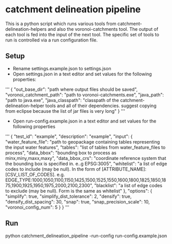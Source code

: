 # catchment delineation pipeline

This is a python script which runs various tools from catchment-delineation-helpers
and also the voronoi-catchments tool.  The output of each tool is fed into the input 
of the next tool.  The specific set of tools to run is controlled via a run 
configuration file.

## Setup

* Rename settings.example.json to settings.json
* Open settings.json in a text editor and set values for the following properties:

'''
{
  "out_base_dir": "path where output files should be saved",
  "voronoi_catchment_path": "path to voronoi-catchments.exe",
  "java_path": "path to java.exe",
  "java_classpath": "classpath of the catchment-delineation-helper tools and all of their dependencies.  suggest copying from eclipse because the list of jar files is very long"
}
'''

* Open run-config.example.json in a text editor and set values for the following properties

'''
{
  "test_id": "example",
  "description": "example",
  "input": {
    "water_feature_file": "path to geopackage containing tables representing the input water features",
    "tables": "list of tables from water_feature_files to process",
    "data_bbox": "bounding box to process as minx,miny,maxx,maxy",
    "data_bbox_crs": "coordinate reference system that the bounding box is specified in.  e..g EPSG:3005",
    "whitelist": "a list of edge codes to include (may be null).  In the form of [ATTRIBUTE_NAME]:[CSV_LIST_OF_CODES].  e.g. EDGE_TYPE:1000,1050,1100,1150,1425,1500,1525,1550,1600,1800,1825,1850,1875,1900,1925,1950,1975,2000,2100,2300",
    "blacklist": "a list of edge codes to exclude (may be null).  Form is the same as whitelist"
  },
  "options": {
    "simplify": true,
    "simplify_dist_tolerance": 2,
    "densify": true,
    "densify_dist_spacing": 30,
    "snap": true,
    "snap_precision_scale": 10,
    "voronoi_config_num": 5
  }
}
'''

## Run

python catchment_delineation_pipeline -run-config run-config.example.json